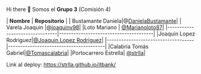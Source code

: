 Hi there 👋 Somos el **Grupo 3** (Comisión 4)

|         **Nombre**              |   **Repositorio**       |
| Bustamante Daniela|@[DanielaBustamante]([url](https://github.com/DanielaBustamante))|
| Varela Joaquin |@[joaquinv98]([uhttps://github.com/joaquinv98rl])|
|Loto Mariano  | [@Marianoloto87]([(https://github.com/Marianoloto87)])|
|--------------------------------|---------------------------------------|
|Joaquin Lopez Rodriguez|[@Joaquin Lopez Rodriguez]([(https://github.com/JoaquinLopezRodriguez)])|
|------------------------------------|----------------------------------------|
|Calabria Tomás Gabriel|[@Tomascalabria]([(https://github.com/Tomascalabria)])|
|Portocarrero Estrella| [@strlla]([(https://github.com/strlla)])|




Link al deploy: https://strlla.github.io/itbank/
